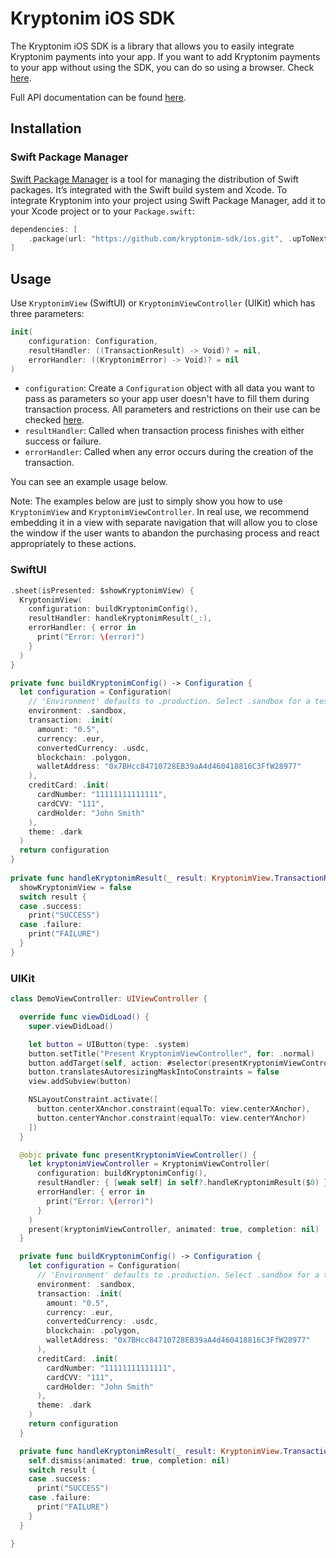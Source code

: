 # Kryptonim iOS SDK

The Kryptonim iOS SDK is a library that allows you to easily integrate Kryptonim payments into your app. If you want to add Kryptonim payments to your app without using the SDK, you can do so using a browser. Check [here](https://github.com/kryptonim-sdk/ios-webview-demo).

Full API documentation can be found [here](https://www.kryptonim.com/api-documentation).

## Installation
### Swift Package Manager
[Swift Package Manager](https://swift.org/package-manager/) is a tool for managing the distribution of Swift packages. It’s integrated with the Swift build system and Xcode.
To integrate Kryptonim into your project using Swift Package Manager, add it to your Xcode project or to your `Package.swift`:
```swift
dependencies: [
    .package(url: "https://github.com/kryptonim-sdk/ios.git", .upToNextMajor(from: "1.0.0"))
]
```

## Usage

Use `KryptonimView` (SwiftUI) or `KryptonimViewController` (UIKit) which has three parameters:
```swift
init(
    configuration: Configuration,
    resultHandler: ((TransactionResult) -> Void)? = nil,
    errorHandler: ((KryptonimError) -> Void)? = nil
)
```
- `configuration`: Create a `Configuration` object with all data you want to pass as parameters so your app user doesn't have to fill them during transaction process. All parameters and restrictions on their use can be checked [here](https://www.kryptonim.com/api-documentation).
- `resultHandler`: Called when transaction process finishes with either success or failure.
- `errorHandler`: Called when any error occurs during the creation of the transaction.

You can see an example usage below.

Note:
The examples below are just to simply show you how to use `KryptonimView` and `KryptonimViewController`.
In real use, we recommend embedding it in a view with separate navigation that will allow you to close the window if the user wants to abandon the purchasing process and react appropriately to these actions.

### SwiftUI
```swift
.sheet(isPresented: $showKryptonimView) {
  KryptonimView(
    configuration: buildKryptonimConfig(),
    resultHandler: handleKryptonimResult(_:), 
    errorHandler: { error in
      print("Error: \(error)")
    }
  )
}

private func buildKryptonimConfig() -> Configuration {
  let configuration = Configuration(
    // 'Environment' defaults to .production. Select .sandbox for a test environment.
    environment: .sandbox,
    transaction: .init(
      amount: "0.5",
      currency: .eur,
      convertedCurrency: .usdc,
      blockchain: .polygon,
      walletAddress: "0x7BHcc84710728EB39aA4d460418816C3FfW28977"
    ),
    creditCard: .init(
      cardNumber: "11111111111111",
      cardCVV: "111",
      cardHolder: "John Smith"
    ),
    theme: .dark
  )
  return configuration
}
  
private func handleKryptonimResult(_ result: KryptonimView.TransactionResult) {
  showKryptonimView = false
  switch result {
  case .success:
    print("SUCCESS")
  case .failure:
    print("FAILURE")
  }
}
```

### UIKit
```swift
class DemoViewController: UIViewController {

  override func viewDidLoad() {
    super.viewDidLoad()

    let button = UIButton(type: .system)
    button.setTitle("Present KryptonimViewController", for: .normal)
    button.addTarget(self, action: #selector(presentKryptonimViewController), for: .touchUpInside)
    button.translatesAutoresizingMaskIntoConstraints = false
    view.addSubview(button)

    NSLayoutConstraint.activate([
      button.centerXAnchor.constraint(equalTo: view.centerXAnchor),
      button.centerYAnchor.constraint(equalTo: view.centerYAnchor)
    ])
  }

  @objc private func presentKryptonimViewController() {
    let kryptonimViewController = KryptonimViewController(
      configuration: buildKryptonimConfig(),
      resultHandler: { [weak self] in self?.handleKryptonimResult($0) },
      errorHandler: { error in
        print("Error: \(error)")
      }
    )
    present(kryptonimViewController, animated: true, completion: nil)
  }

  private func buildKryptonimConfig() -> Configuration {
    let configuration = Configuration(
      // 'Environment' defaults to .production. Select .sandbox for a test environment.
      environment: .sandbox,
      transaction: .init(
        amount: "0.5",
        currency: .eur,
        convertedCurrency: .usdc,
        blockchain: .polygon,
        walletAddress: "0x7BHcc84710728EB39aA4d460418816C3FfW28977"
      ),
      creditCard: .init(
        cardNumber: "11111111111111",
        cardCVV: "111",
        cardHolder: "John Smith"
      ),
      theme: .dark
    )
    return configuration
  }

  private func handleKryptonimResult(_ result: KryptonimView.TransactionResult) {
    self.dismiss(animated: true, completion: nil)
    switch result {
    case .success:
      print("SUCCESS")
    case .failure:
      print("FAILURE")
    }
  }

}
```
